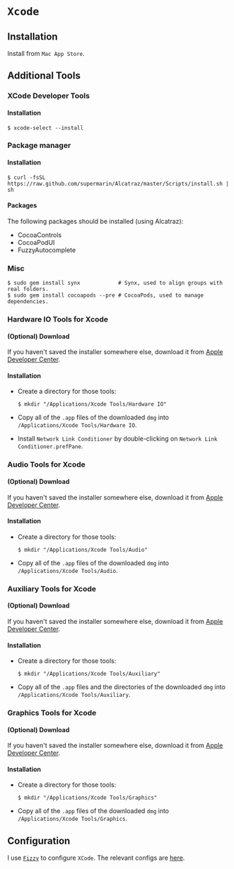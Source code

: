 # `Xcode`

## Installation

Install from `Mac App Store`.

## Additional Tools

### XCode Developer Tools

#### Installation

```ShellSession
$ xcode-select --install
```

### Package manager

#### Installation

```ShellSession
$ curl -fsSL https://raw.github.com/supermarin/Alcatraz/master/Scripts/install.sh | sh
```

#### Packages

The following packages should be installed (using Alcatraz):
* CocoaControls
* CocoaPodUI
* FuzzyAutocomplete

### Misc

```ShellSession
$ sudo gem install synx            # Synx, used to align groups with real folders.
$ sudo gem install cocoapods --pre # CocoaPods, used to manage dependencies.
```

### Hardware IO Tools for Xcode

#### (Optional) Download

If you haven't saved the installer somewhere else, download it from [Apple Developer Center](https://developer.apple.com/downloads/index.action).

#### Installation

* Create a directory for those tools:
  
  ```ShellSession
  $ mkdir "/Applications/Xcode Tools/Hardware IO"
  ```
* Copy all of the `.app` files of the downloaded `dmg` into `/Applications/Xcode Tools/Hardware IO`.
* Install `Network Link Conditioner` by double-clicking on `Network Link Conditioner.prefPane`.

### Audio Tools for Xcode

#### (Optional) Download

If you haven't saved the installer somewhere else, download it from [Apple Developer Center](https://developer.apple.com/downloads/index.action).

#### Installation

* Create a directory for those tools:
  
  ```ShellSession
  $ mkdir "/Applications/Xcode Tools/Audio"
  ```
* Copy all of the `.app` files of the downloaded `dmg` into `/Applications/Xcode Tools/Audio`.

### Auxiliary Tools for Xcode

#### (Optional) Download

If you haven't saved the installer somewhere else, download it from [Apple Developer Center](https://developer.apple.com/downloads/index.action).

#### Installation

* Create a directory for those tools:
  
  ```ShellSession
  $ mkdir "/Applications/Xcode Tools/Auxiliary"
  ```
* Copy all of the `.app` files and the directories of the downloaded `dmg` into `/Applications/Xcode Tools/Auxiliary`.

### Graphics Tools for Xcode

#### (Optional) Download

If you haven't saved the installer somewhere else, download it from [Apple Developer Center](https://developer.apple.com/downloads/index.action).

#### Installation

* Create a directory for those tools:
  
  ```ShellSession
  $ mkdir "/Applications/Xcode Tools/Graphics"
  ```
* Copy all of the `.app` files of the downloaded `dmg` into `/Applications/Xcode Tools/Graphics`.

## Configuration

I use [`Fizzy`](https://github.com/alem0lars/fizzy) to configure `XCode`.
The relevant configs are [here](https://github.com/alem0lars/configs/tree/master/xcode).

